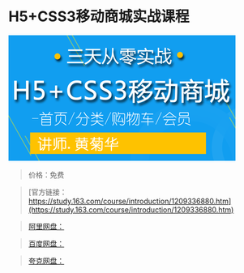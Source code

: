 # H5+CSS3移动商城实战课程

![img](../../../assets/study163/free/962228604af042e89ff40edd188f7897.png)

> 价格：免费

> [官方链接：https://study.163.com/course/introduction/1209336880.htm](https://study.163.com/course/introduction/1209336880.htm)

> [阿里网盘：]()

> [百度网盘：]()

> [夸克网盘：]()

